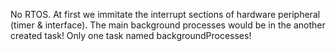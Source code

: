 No RTOS. At first we immitate the interrupt sections of hardware peripheral (timer & interface). The main background processes would be in the another created task! Only one task named backgroundProcesses!